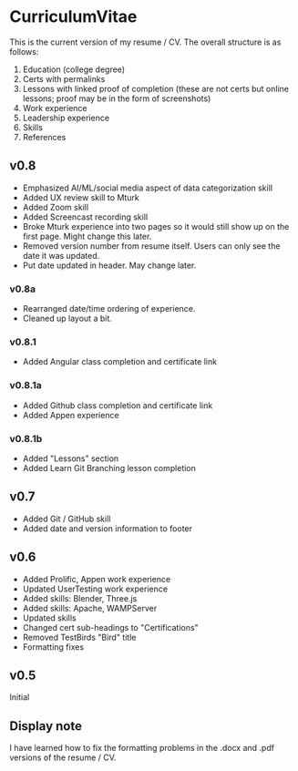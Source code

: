 # CurriculumVitae

This is the current version of my resume / CV. The overall structure is as follows:
1. Education (college degree)
1. Certs with permalinks
1. Lessons with linked proof of completion (these are not certs but online lessons; proof may be in the form of screenshots)
1. Work experience
1. Leadership experience
1. Skills
1. References

## v0.8
* Emphasized AI/ML/social media aspect of data categorization skill
* Added UX review skill to Mturk
* Added Zoom skill
* Added Screencast recording skill
* Broke Mturk experience into two pages so it would still show up on the first page. Might change this later.
* Removed version number from resume itself. Users can only see the date it was updated.
* Put date updated in header. May change later.
### v0.8a
* Rearranged date/time ordering of experience.
* Cleaned up layout a bit.
### v0.8.1
* Added Angular class completion and certificate link
### v0.8.1a
* Added Github class completion and certificate link
* Added Appen experience
### v0.8.1b
* Added "Lessons" section
* Added Learn Git Branching lesson completion

## v0.7
* Added Git / GitHub skill
* Added date and version information to footer

## v0.6
* Added Prolific, Appen work experience
* Updated UserTesting work experience
* Added skills: Blender, Three.js
* Added skills: Apache, WAMPServer
* Updated skills
* Changed cert sub-headings to "Certifications"
* Removed TestBirds "Bird" title
* Formatting fixes

## v0.5

Initial

## Display note 

I have learned how to fix the formatting problems in the .docx and .pdf versions of the resume / CV.